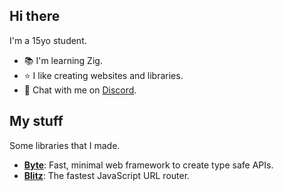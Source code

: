 ## Hi there
I'm a 15yo student. 
- 📚 I'm learning Zig.
- ⭐️ I like creating websites and libraries.
- 💬 Chat with me on [Discord](//discordapp.com/users/861500656682401822).

## My stuff
Some libraries that I made.
- [**Byte**](https://github.com/bit-js/byte): Fast, minimal web framework to create type safe APIs.
- [**Blitz**](https://github.com/bit-js/blitz): The fastest JavaScript URL router.

